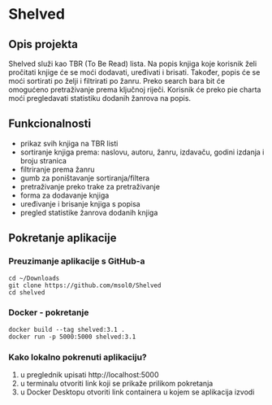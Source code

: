 # Shelved
## Opis projekta
Shelved služi kao TBR (To Be Read) lista. Na popis knjiga koje korisnik želi pročitati knjige će se moći dodavati, uređivati i brisati. Također, popis će se moći sortirati po želji i filtrirati po žanru. Preko search bara bit će omogućeno pretraživanje prema ključnoj riječi. Korisnik će preko pie charta moći pregledavati statistiku dodanih žanrova na popis.

## Funkcionalnosti
- prikaz svih knjiga na TBR listi
- sortiranje knjiga prema: naslovu, autoru, žanru, izdavaču, godini izdanja i broju stranica
- filtriranje prema žanru
- gumb za poništavanje sortiranja/filtera
- pretraživanje preko trake za pretraživanje
- forma za dodavanje knjiga
- uređivanje i brisanje knjiga s popisa
- pregled statistike žanrova dodanih knjiga

## Pokretanje aplikacije
### Preuzimanje aplikacije s GitHub-a
```
cd ~/Downloads
git clone https://github.com/msol0/Shelved
cd shelved
```

### Docker - pokretanje
```
docker build --tag shelved:3.1 .
docker run -p 5000:5000 shelved:3.1
```
### Kako lokalno pokrenuti aplikaciju?
1. u preglednik upisati http://localhost:5000
2. u terminalu otvoriti link koji se prikaže prilikom pokretanja
3. u Docker Desktopu otvoriti link containera u kojem se aplikacija izvodi
